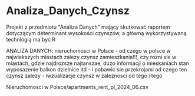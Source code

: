 # Analiza_Danych_Czynsz
Projekt z przedmiotu "Analiza Danych" mający skutkować raportem dotyczącym determinant wysokości czynszów, a główną wykorzystywaną technlogią ma być R

ANALIZA DANYCH: nieruchomosci w Polsce - od czego w polsce w najwiekszych miastach zalezy czynsz zamieszkania!!!, czy rozni sie w miastach, gdzie najdrozsze najtanszae, duzo informacji o mieskaniach stan wyposazenie balkon dzielnice itd - i pobawic sie przekrojami od czego ten czynsz zalezy - iwzualizacje czynsz w zaleznosci od tego i tego

Nieruchomosci w Polsce/apartments_rent_pl_2024_06.csv
